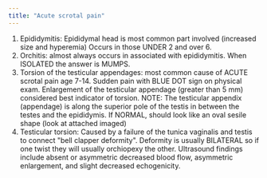```yaml
---
title: "Acute scrotal pain"
---
```

1. Epididymitis: Epididymal head is most common part involved (increased size and hyperemia) Occurs in those UNDER 2 and over 6. 
2. Orchitis: almost always occurs in associated with epididymitis. When ISOLATED the answer is MUMPS. 
3. Torsion of the testicular appendages: most common cause of ACUTE scrotal pain age 7-14. Sudden pain with BLUE DOT sign on physical exam. Enlargement of the testicular appendage (greater than 5 mm) considered best indicator of torsion. 
NOTE: The testicular appendix (appendage) is along the superior pole of the testis in between the testes and the epididymis. If NORMAL, should look like an oval sesile shape (look at attached imaged)
4. Testicular torsion: Caused by a failure of the tunica vaginalis and testis to connect &quot;bell clapper deformity&quot;. Deformity is usually BILATERAL so if one twist they will usually orchiopexy the other. Ultrasound findings include absent or asymmetric decreased blood flow, asymmetric enlargement, and slight decreased echogenicity.

